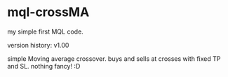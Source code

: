 # mql-crossMA
my simple first MQL code.

version history: 
v1.00

simple Moving average crossover. 
buys and sells at crosses with fixed TP and SL. 
nothing fancy! :D
